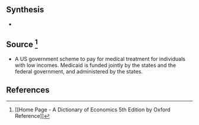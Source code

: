 ## Synthesis
- 
## Source [^1]
- A US government scheme to pay for medical treatment for individuals with low incomes. Medicaid is funded jointly by the states and the federal government, and administered by the states.
## References

[^1]: [[Home Page - A Dictionary of Economics 5th Edition by Oxford Reference]]